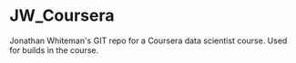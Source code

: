 JW_Coursera
===========

Jonathan Whiteman's GIT repo for a Coursera data scientist course.  Used for builds in the course.
